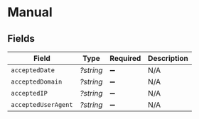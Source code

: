 # Manual


## Fields

| Field               | Type                | Required            | Description         |
| ------------------- | ------------------- | ------------------- | ------------------- |
| `acceptedDate`      | *?string*           | :heavy_minus_sign:  | N/A                 |
| `acceptedDomain`    | *?string*           | :heavy_minus_sign:  | N/A                 |
| `acceptedIP`        | *?string*           | :heavy_minus_sign:  | N/A                 |
| `acceptedUserAgent` | *?string*           | :heavy_minus_sign:  | N/A                 |
